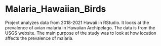 # Malaria_Hawaiian_Birds
Project analyzes data from 2018-2021 Hawaii in RStudio. It looks at the prevalence of avian malaria in Hawaiian Archipelago. The data is from the USGS website. The main purpose of the study was to look at how location affects the prevalence of malaria.
